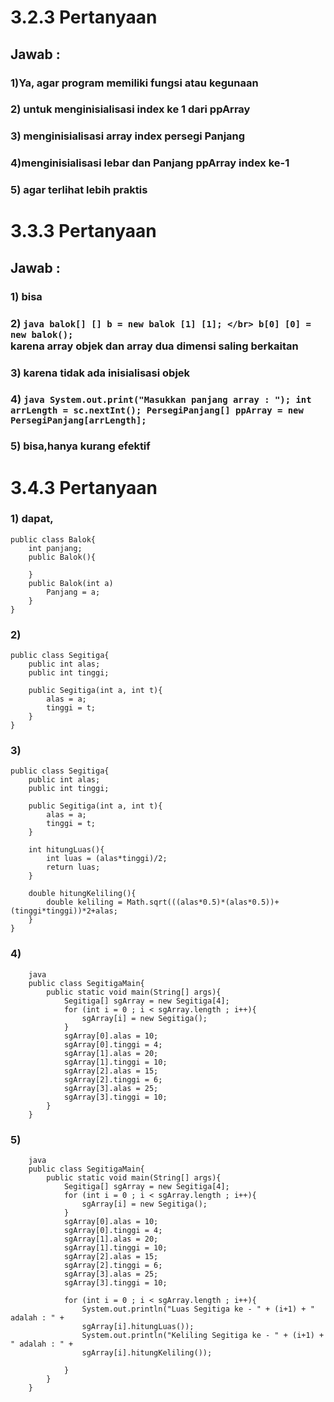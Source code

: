 # 3.2.3 Pertanyaan
## Jawab :
### 1)Ya, agar program memiliki fungsi atau kegunaan
### 2) untuk menginisialisasi index ke 1 dari ppArray
### 3) menginisialisasi array index persegi Panjang
### 4)menginisialisasi lebar dan Panjang ppArray index ke-1
### 5) agar terlihat lebih praktis

# 3.3.3 Pertanyaan
## Jawab :
### 1) bisa
### 2) ```java balok[] [] b = new balok [1] [1]; </br> b[0] [0] = new balok();```</br> karena array objek dan array dua dimensi saling berkaitan
### 3) karena tidak ada inisialisasi objek
### 4) ```java System.out.print("Masukkan panjang array : "); int arrLength = sc.nextInt(); PersegiPanjang[] ppArray = new PersegiPanjang[arrLength]; ```
### 5) bisa,hanya kurang efektif

# 3.4.3 Pertanyaan
### 1) dapat, 
    public class Balok{ 
        int panjang; 
        public Balok(){

        }
        public Balok(int a) 
            Panjang = a;
        }
    }
### 2) 
    public class Segitiga{
        public int alas;
        public int tinggi;
        
        public Segitiga(int a, int t){
            alas = a;
            tinggi = t;
        }
    }
### 3)
    public class Segitiga{
        public int alas;
        public int tinggi;
        
        public Segitiga(int a, int t){
            alas = a;
            tinggi = t;
        }

        int hitungLuas(){
            int luas = (alas*tinggi)/2;
            return luas;
        }

        double hitungKeliling(){
            double keliling = Math.sqrt(((alas*0.5)*(alas*0.5))+(tinggi*tinggi))*2+alas;
        }
    }
### 4)
        java
        public class SegitigaMain{
            public static void main(String[] args){
                Segitiga[] sgArray = new Segitiga[4];
                for (int i = 0 ; i < sgArray.length ; i++){
                    sgArray[i] = new Segitiga();
                }
                sgArray[0].alas = 10;
                sgArray[0].tinggi = 4;
                sgArray[1].alas = 20;
                sgArray[1].tinggi = 10;
                sgArray[2].alas = 15;
                sgArray[2].tinggi = 6;
                sgArray[3].alas = 25;
                sgArray[3].tinggi = 10;
            }
        }
### 5)
        java
        public class SegitigaMain{
            public static void main(String[] args){
                Segitiga[] sgArray = new Segitiga[4];
                for (int i = 0 ; i < sgArray.length ; i++){
                    sgArray[i] = new Segitiga();
                }
                sgArray[0].alas = 10;
                sgArray[0].tinggi = 4;
                sgArray[1].alas = 20;
                sgArray[1].tinggi = 10;
                sgArray[2].alas = 15;
                sgArray[2].tinggi = 6;
                sgArray[3].alas = 25;
                sgArray[3].tinggi = 10;

                for (int i = 0 ; i < sgArray.length ; i++){
                    System.out.println("Luas Segitiga ke - " + (i+1) + " adalah : " + 
                    sgArray[i].hitungLuas());
                    System.out.println("Keliling Segitiga ke - " + (i+1) + " adalah : " + 
                    sgArray[i].hitungKeliling());

                }
            }
        }
    
    
    
    
    
   
